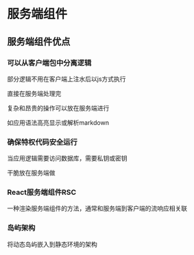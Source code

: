 # 服务端组件

## 服务端组件优点

### 可以从客户端包中分离逻辑

部分逻辑不用在客户端上注水后以js方式执行

直接在服务端处理完

复杂和昂贵的操作可以放在服务端进行

如应用语法高亮显示或解析markdown

### 确保特权代码安全运行

当应用逻辑需要访问数据库，需要私钥或密钥

干脆放在服务端做

### React服务端组件RSC

一种渲染服务端组件的方法，通常和服务端到客户端的流响应相关联

### 岛屿架构

将动态岛屿嵌入到静态环境的架构
